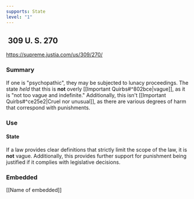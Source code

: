 ```yaml
---
supports: State
level: "1"
---
```

##  309 U. S. 270

https://supreme.justia.com/us/309/270/

### Summary

If one is "psychopathic", they may be subjected to lunacy proceedings. The state *held*
that this is **not** overly [[Important Quirbs#^802bce|vague]], as it is "not too vague and indefinite." Additionally, this isn't [[Important Quirbs#^ce25e2|Cruel nor unusual]], as there are various degrees of harm that correspond with punishments.
### Use

#### State
If a law provides clear definitions that strictly limit the scope of the law, it is **not** vague. Additionally, this provides further support for punishment being justified if it complies with legislative decisions.

### Embedded

[[Name of embedded]]
